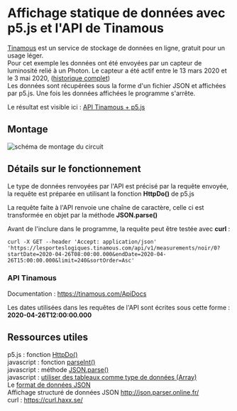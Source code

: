 # Affichage statique de données avec p5.js et l'API de Tinamous  


[Tinamous](http://tinamous.com/) est un service de stockage de données en ligne, gratuit pour un usage léger.  
Pour cet exemple les données ont été envoyées par un capteur de luminosité relié à un Photon. Le capteur a été actif entre le 13 mars 2020 et le 3 mai 2020, ([historique complet](https://lesporteslogiques.tinamous.com/Devices/noir/MeasurementHistory))  
Les données sont récupérées sous la forme d'un fichier JSON et affichées par p5.js. Une fois les données affichées le programme s'arrête.

Le résultat est visible ici : [API Tinamous + p5.js](http://emoc.org/introduction_photon/affichage_statique_donnees_avec_p5js_et_tinamous_API/)  

## Montage

![schéma de montage du circuit](./affichage_dynamique_breadboard.png)

## Détails sur le fonctionnement  


Le type de données renvoyées par l'API est précisé par la requête envoyée, la requête est préparée en utilisant la fonction **HttpDo()** de p5.js

La requête faite à l'API renvoie une chaîne de caractère, celle ci est transformée en objet par la méthode **JSON.parse()**

Avant de l'inclure dans le programme, la requête peut être testée avec **curl** :
```
curl -X GET --header 'Accept: application/json' 'https://lesporteslogiques.tinamous.com/api/v1/measurements/noir/0?startDate=2020-04-26T08:00:00.000&endDate=2020-04-26T15:00:00.000&limit=240&sortOrder=Asc'
```


### API Tinamous 


Documentation : https://tinamous.com/ApiDocs

Les dates utilisées dans les requêtes de l'API sont écrites sous cette forme : **2020-04-26T12:00:00.000**


## Ressources utiles 


p5.js : fonction [HttpDo()](https://p5js.org/reference/#/p5/httpDo)  
javascript : fonction [parseInt()](https://developer.mozilla.org/fr/docs/Web/JavaScript/Reference/Objets_globaux/parseInt)  
javascript : méthode [JSON.parse()](https://developer.mozilla.org/fr/docs/Web/JavaScript/Reference/Objets_globaux/JSON/parse)  
javascript : [utiliser des tableaux comme type de données (Array)](https://developer.mozilla.org/fr/docs/Web/JavaScript/Guide/Objets_%C3%A9l%C3%A9mentaires_JavaScript)  
Le [format de données JSON](https://fr.wikipedia.org/wiki/JavaScript_Object_Notation)  
Affichage structuré de données JSON http://json.parser.online.fr/  
curl : https://curl.haxx.se/  
